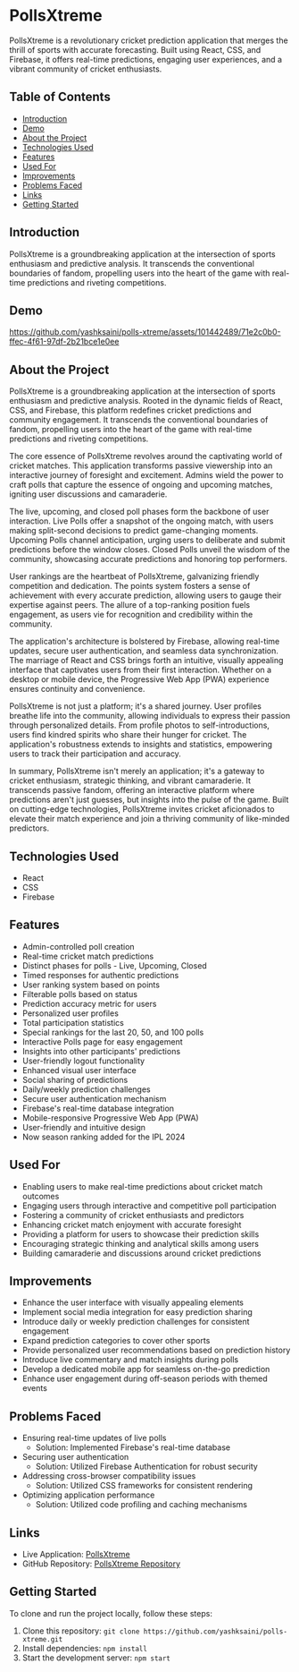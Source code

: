 # PollsXtreme

PollsXtreme is a revolutionary cricket prediction application that merges the thrill of sports with accurate forecasting. Built using React, CSS, and Firebase, it offers real-time predictions, engaging user experiences, and a vibrant community of cricket enthusiasts.

## Table of Contents
- [Introduction](#introduction)
- [Demo](#demo)
- [About the Project](#about-the-project)
- [Technologies Used](#technologies-used)
- [Features](#features)
- [Used For](#used-for)
- [Improvements](#improvements)
- [Problems Faced](#problems-faced)
- [Links](#links)
- [Getting Started](#getting-started)

## Introduction

PollsXtreme is a groundbreaking application at the intersection of sports enthusiasm and predictive analysis. It transcends the conventional boundaries of fandom, propelling users into the heart of the game with real-time predictions and riveting competitions.

## Demo



https://github.com/yashksaini/polls-xtreme/assets/101442489/71e2c0b0-ffec-4f61-97df-2b21bce1e0ee



## About the Project

PollsXtreme is a groundbreaking application at the intersection of sports enthusiasm and predictive analysis. Rooted in the dynamic fields of React, CSS, and Firebase, this platform redefines cricket predictions and community engagement. It transcends the conventional boundaries of fandom, propelling users into the heart of the game with real-time predictions and riveting competitions.
        
The core essence of PollsXtreme revolves around the captivating world of cricket matches. This application transforms passive viewership into an interactive journey of foresight and excitement. Admins wield the power to craft polls that capture the essence of ongoing and upcoming matches, igniting user discussions and camaraderie.
        
The live, upcoming, and closed poll phases form the backbone of user interaction. Live Polls offer a snapshot of the ongoing match, with users making split-second decisions to predict game-changing moments. Upcoming Polls channel anticipation, urging users to deliberate and submit predictions before the window closes. Closed Polls unveil the wisdom of the community, showcasing accurate predictions and honoring top performers.
        
User rankings are the heartbeat of PollsXtreme, galvanizing friendly competition and dedication. The points system fosters a sense of achievement with every accurate prediction, allowing users to gauge their expertise against peers. The allure of a top-ranking position fuels engagement, as users vie for recognition and credibility within the community.
        
The application's architecture is bolstered by Firebase, allowing real-time updates, secure user authentication, and seamless data synchronization. The marriage of React and CSS brings forth an intuitive, visually appealing interface that captivates users from their first interaction. Whether on a desktop or mobile device, the Progressive Web App (PWA) experience ensures continuity and convenience.
        
PollsXtreme is not just a platform; it's a shared journey. User profiles breathe life into the community, allowing individuals to express their passion through personalized details. From profile photos to self-introductions, users find kindred spirits who share their hunger for cricket. The application's robustness extends to insights and statistics, empowering users to track their participation and accuracy.
        
        
In summary, PollsXtreme isn't merely an application; it's a gateway to cricket enthusiasm, strategic thinking, and vibrant camaraderie. It transcends passive fandom, offering an interactive platform where predictions aren't just guesses, but insights into the pulse of the game. Built on cutting-edge technologies, PollsXtreme invites cricket aficionados to elevate their match experience and join a thriving community of like-minded predictors.



## Technologies Used

- React
- CSS
- Firebase

## Features

- Admin-controlled poll creation
- Real-time cricket match predictions
- Distinct phases for polls - Live, Upcoming, Closed
- Timed responses for authentic predictions
- User ranking system based on points
- Filterable polls based on status
- Prediction accuracy metric for users
- Personalized user profiles
- Total participation statistics
- Special rankings for the last 20, 50, and 100 polls
- Interactive Polls page for easy engagement
- Insights into other participants' predictions
- User-friendly logout functionality
- Enhanced visual user interface
- Social sharing of predictions
- Daily/weekly prediction challenges
- Secure user authentication mechanism
- Firebase's real-time database integration
- Mobile-responsive Progressive Web App (PWA)
- User-friendly and intuitive design
- Now season ranking added for the IPL 2024

## Used For

- Enabling users to make real-time predictions about cricket match outcomes
- Engaging users through interactive and competitive poll participation
- Fostering a community of cricket enthusiasts and predictors
- Enhancing cricket match enjoyment with accurate foresight
- Providing a platform for users to showcase their prediction skills
- Encouraging strategic thinking and analytical skills among users
- Building camaraderie and discussions around cricket predictions

## Improvements

- Enhance the user interface with visually appealing elements
- Implement social media integration for easy prediction sharing
- Introduce daily or weekly prediction challenges for consistent engagement
- Expand prediction categories to cover other sports
- Provide personalized user recommendations based on prediction history
- Introduce live commentary and match insights during polls
- Develop a dedicated mobile app for seamless on-the-go prediction
- Enhance user engagement during off-season periods with themed events

## Problems Faced

- Ensuring real-time updates of live polls
  - Solution: Implemented Firebase's real-time database
- Securing user authentication
  - Solution: Utilized Firebase Authentication for robust security
- Addressing cross-browser compatibility issues
  - Solution: Utilized CSS frameworks for consistent rendering
- Optimizing application performance
  - Solution: Utilized code profiling and caching mechanisms

## Links

- Live Application: [PollsXtreme](https://polls-xtreme.netlify.app/)
- GitHub Repository: [PollsXtreme Repository](https://github.com/yashksaini/polls-xtreme)

## Getting Started

To clone and run the project locally, follow these steps:

1. Clone this repository: `git clone https://github.com/yashksaini/polls-xtreme.git`
2. Install dependencies: `npm install`
3. Start the development server: `npm start`
